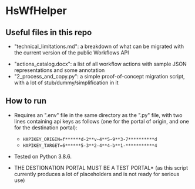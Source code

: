 # HsWfHelper

## Useful files in this repo
+ "technical_limitations.md": a breakdown of what can be migrated with the current version of the public Workflows API
* "actions_catalog.docx": a list of all workflow actions with sample JSON representations and some annotation
* "2_process_and_copy.py": a simple proof-of-concept migration script, with a lot of stub/dummy/simplification in it

## How to run

* Requires an ".env" file in the same directory as the ".py" file, with two lines containing api keys as follows (one for the portal of origin, and one for the destination portal):

  * `HAPIKEY_ORIGIN=f******d-2**v-4**5-9**3-7**********d`
  * `HAPIKEY_TARGET=6******5-3**2-4**4-b**1-***********4`
* Tested on Python 3.8.6.

* THE DESTIONATION PORTAL MUST BE A TEST PORTAL* (as this script currently produces a lot of placeholders and is not ready for serious use)
